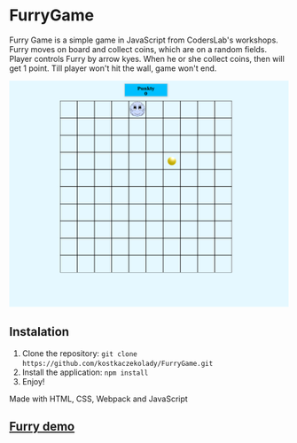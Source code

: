 # FurryGame 
Furry Game is a simple game in JavaScript from CodersLab's workshops. Furry moves on board and collect coins, which are on a random fields. Player controls Furry by arrow kyes. When he or she collect coins, then will get 1 point. Till player won't hit the wall, game won't end. 

![FurryGame](images/furry.png)

## Instalation

1. Clone the repository: `git clone https://github.com/kostkaczekolady/FurryGame.git`
2. Install the application: `npm install`
3. Enjoy!


Made with HTML, CSS, Webpack and JavaScript
## [Furry demo](https://kostkaczekolady.github.io/Furry/)

